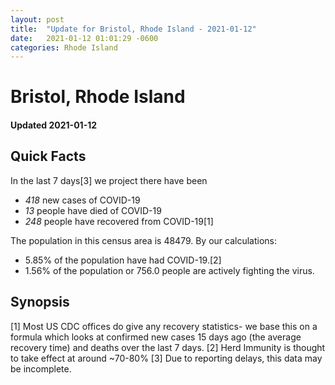 ```yaml
---
layout: post
title:  "Update for Bristol, Rhode Island - 2021-01-12"
date:   2021-01-12 01:01:29 -0600
categories: Rhode Island
---
```


# Bristol, Rhode Island
#### Updated 2021-01-12

## Quick Facts

In the last 7 days[3] we project there have been
- *418* new cases of COVID-19
- *13* people have died of COVID-19
- *248* people have recovered from COVID-19[1]

The population in this census area is 48479. By our calculations:
- 5.85% of the population have had COVID-19.[2]
- 1.56% of the population or 756.0 people are actively fighting the virus.

## Synopsis




[1] Most US CDC offices do give any recovery statistics- we base this on a formula which looks at confirmed new cases
15 days ago (the average recovery time) and deaths over the last 7 days.
[2] Herd Immunity is thought to take effect at around ~70-80%
[3] Due to reporting delays, this data may be incomplete. 
    